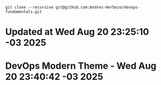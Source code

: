 ```
git clone --recursive git@github.com:Andres-Herbozo/devops-fundamentals.git
```
# Updated at Wed Aug 20 23:25:10 -03 2025
# DevOps Modern Theme - Wed Aug 20 23:40:42 -03 2025
